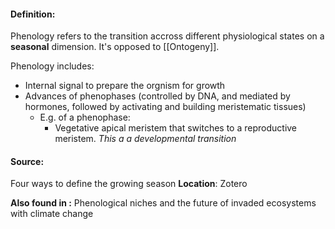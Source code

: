 #### **Definition**: 
Phenology refers to the transition accross different physiological states on a **seasonal** dimension. It's opposed to [[Ontogeny]].

Phenology  includes:
- Internal signal to prepare the orgnism for growth
- Advances of phenophases (controlled by DNA, and mediated by hormones, followed by activating and building meristematic tissues)
	- E.g. of a phenophase: 
		- Vegetative apical meristem that switches to a reproductive meristem. *This a a developmental transition*
#### **Source**: 
Four ways to define the growing season
**Location**: Zotero

**Also found in :** 
Phenological niches and the future of invaded ecosystems with climate change